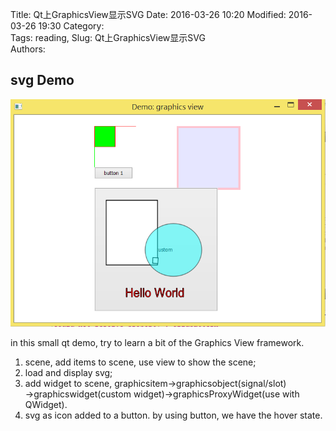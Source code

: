 Title: Qt上GraphicsView显示SVG
Date: 2016-03-26 10:20
Modified: 2016-03-26 19:30
Category:   
Tags: reading, 
Slug: Qt上GraphicsView显示SVG  
Authors: 

svg Demo 
---- 

![Screen Shot](svgDemo_screenShot.PNG "output") 
                                                                                    
in this small qt demo, try to learn a bit of the Graphics View framework.                
1. scene, add items to scene, use view to show the scene;                 
2. load and display svg;                                             
3. add widget to scene, graphicsitem->graphicsobject(signal/slot)                     
   ->graphicswidget(custom widget)->graphicsProxyWidget(use with QWidget).           
4. svg as icon added to a button. by using button, we have the hover state.             
